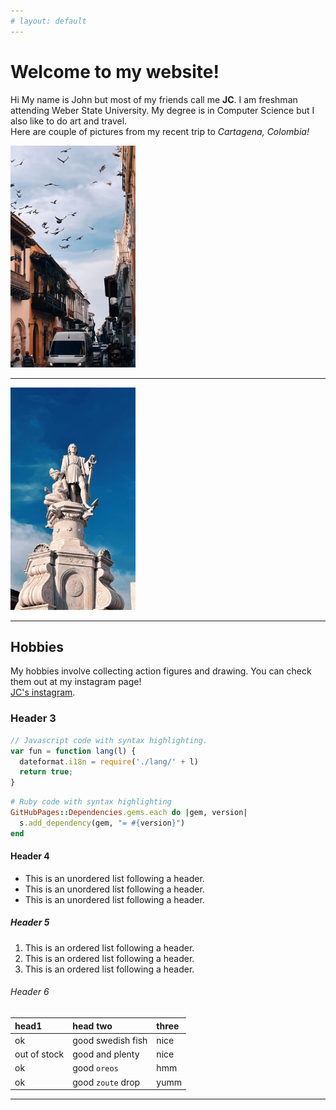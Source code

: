 ```yaml
---
# layout: default
---
```

# Welcome to my website!
Hi My name is John but most of my friends call me <strong>JC</strong>. I am freshman attending Weber State University. My degree is in Computer Science but I also like to do art and travel.<br>
Here are couple of pictures from my recent trip to <em>Cartagena, Colombia!</em> <br>

<img src="assets/images/colombia1.JPG" alt = "first photo of colombia" width = 200px>

* * *
<img src="assets/images/colombia2.JPG" alt = "first photo of colombia" width = 200px>

* * *




## Hobbies
My hobbies involve collecting action figures and drawing. You can check them out at my instagram page! <br>
[JC's instagram](https://www.instagram.com/_crazyjc/).

### Header 3

```js
// Javascript code with syntax highlighting.
var fun = function lang(l) {
  dateformat.i18n = require('./lang/' + l)
  return true;
}
```

```ruby
# Ruby code with syntax highlighting
GitHubPages::Dependencies.gems.each do |gem, version|
  s.add_dependency(gem, "= #{version}")
end
```

#### Header 4

*   This is an unordered list following a header.
*   This is an unordered list following a header.
*   This is an unordered list following a header.

##### Header 5

1.  This is an ordered list following a header.
2.  This is an ordered list following a header.
3.  This is an ordered list following a header.

###### Header 6

| head1        | head two          | three |
|:-------------|:------------------|:------|
| ok           | good swedish fish | nice  |
| out of stock | good and plenty   | nice  |
| ok           | good `oreos`      | hmm   |
| ok           | good `zoute` drop | yumm  |


* * *